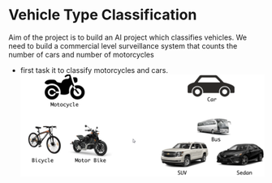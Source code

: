 
# Vehicle Type Classification

Aim of the project is to build an AI project which classifies vehicles.  We need to build a commercial level surveillance system that counts the number of cars and number of motorcycles

* first task it to classify motorcycles and cars.
![Vehicle Classification](./vehicleClassification.png)
